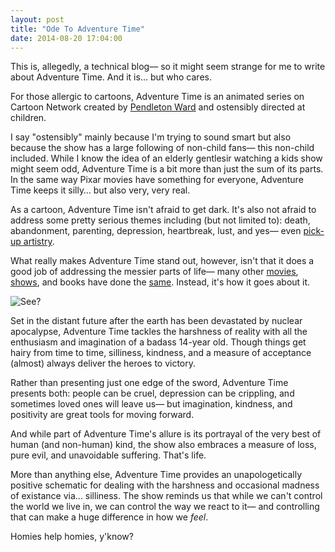 ```yaml
---
layout: post
title: "Ode To Adventure Time"
date: 2014-08-20 17:04:00
---
```


This is, allegedly, a technical blog&mdash; so it might seem strange for me to write about Adventure Time. And it is&hellip; but who cares.

For those allergic to cartoons, Adventure Time is an animated series on Cartoon Network created by [Pendleton Ward](http://buenothebear.com/) and ostensibly directed at children.

I say "ostensibly" mainly because I'm trying to sound smart but also because the show has a large following of non-child fans&mdash; this non-child included. While I know the idea of an elderly gentlesir watching a kids show might seem odd, Adventure Time is a bit more than just the sum of its parts. In the same way Pixar movies have something for everyone, Adventure Time keeps it silly&hellip; but also very, very real.

As a cartoon, Adventure Time isn't afraid to get dark. It's also not afraid to address some pretty serious themes including (but not limited to): death, abandonment, parenting, depression, heartbreak, lust, and yes&mdash; even [pick-up artistry](http://adventuretime.wikia.com/wiki/Jay_T._Doggzone).

What really makes Adventure Time stand out, however, isn't that it does a good job of addressing the messier parts of life&mdash; many other [movies](http://www.imdb.com/title/tt0102057/), [shows](http://en.wikipedia.org/wiki/Rocko's_Modern_Life), and books have done the [same](http://en.wikipedia.org/wiki/Oh,_the_Places_You'll_Go!). Instead, it's how it goes about it.

![See?](http://i.imgur.com/8F2tVqD.gif)

Set in the distant future after the earth has been devastated by nuclear apocalypse, Adventure Time tackles the harshness of reality with all the enthusiasm and imagination of a badass 14-year old. Though things get hairy from time to time, silliness, kindness, and a measure of acceptance (almost) always deliver the heroes to victory.

Rather than presenting just one edge of the sword, Adventure Time presents both: people can be cruel, depression can be crippling, and sometimes loved ones will leave us&mdash; but imagination, kindness, and positivity are great tools for moving forward.

And while part of Adventure Time's allure is its portrayal of the very best of human (and non-human) kind, the show also embraces a measure of loss, pure evil, and unavoidable suffering. That's life.

More than anything else, Adventure Time provides an unapologetically positive schematic for dealing with the harshness and occasional madness of existance via&hellip; silliness. The show reminds us that while we can't control the world we live in, we can control the way we react to it&mdash; and controlling that can make a huge difference in how we *feel*.

Homies help homies, y'know?
